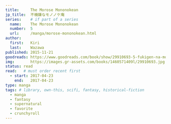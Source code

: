 ```yaml
---
title:     The Morose Mononokean
jp_title:  不機嫌なモノノケ庵
series:    # if part of a series
  name:    The Morose Mononokean
  number:  5
  url:     /manga/morose-mononokean.html
author: 
  first:   Kiri 
  last:    Wazawa
published: 2015-11-21 
goodreads: https://www.goodreads.com/book/show/29910693-5-fukigen-na-mononokean-5
img:       https://images.gr-assets.com/books/1460571409l/29910693.jpg
status: read
read:   # must order recent first
  - start: 2017-04-23  
    end:   2017-04-23 
type: manga
tags: # library, own-this, scifi, fantasy, historical-fiction
  - manga
  - fantasy
  - supernatural
  - favorite
  - crunchyroll
---
```


